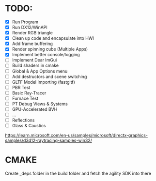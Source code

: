 # TODO:

- [x] Run Program  
- [x] Run DX12/WinAPI
- [x] Render RGB triangle
- [x] Clean up code and encapsulate into HWI
- [x] Add frame buffering
- [x] Render spinning cube (Multiple Apps)
- [x] Implement better console/logging
- [ ] Implement Dear ImGui
- [ ] Build shaders in cmake
- [ ] Global & App Options menu
- [ ] Add destructors and scene switching 
- [ ] GLTF Model Importing (fastgltf)
- [ ] PBR Test
- [ ] Basic Ray-Tracer
- [ ] Furnace Test
- [ ] PT Debug Views & Systems
- [ ] GPU-Accelerated BVH
- [ ] ...
- [ ] Reflections
- [ ] Glass & Caustics

https://learn.microsoft.com/en-us/samples/microsoft/directx-graphics-samples/d3d12-raytracing-samples-win32/

# CMAKE

Create _deps folder in the build folder and fetch the agility SDK into there